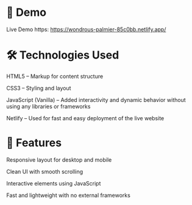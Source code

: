 # 🚀 Demo

Live Demo https: https://wondrous-palmier-85c0bb.netlify.app/

# 🛠️ Technologies Used

HTML5 – Markup for content structure

CSS3 – Styling and layout

JavaScript (Vanilla) – Added interactivity and dynamic behavior without using any libraries or frameworks

Netlify – Used for fast and easy deployment of the live website

# 📌 Features
Responsive layout for desktop and mobile

Clean UI with smooth scrolling

Interactive elements using JavaScript

Fast and lightweight with no external frameworks



